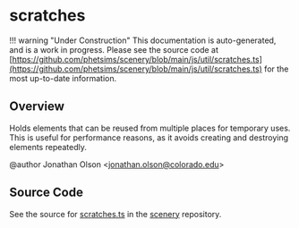 # scratches

!!! warning "Under Construction"
    This documentation is auto-generated, and is a work in progress. Please see the source code at
    [https://github.com/phetsims/scenery/blob/main/js/util/scratches.ts](https://github.com/phetsims/scenery/blob/main/js/util/scratches.ts) for the most up-to-date information.

## Overview

Holds elements that can be reused from multiple places for temporary uses.
This is useful for performance reasons, as it avoids creating and destroying
elements repeatedly.

@author Jonathan Olson &lt;jonathan.olson@colorado.edu&gt;



## Source Code

See the source for [scratches.ts](https://github.com/phetsims/scenery/blob/main/js/util/scratches.ts) in the [scenery](https://github.com/phetsims/scenery) repository.
